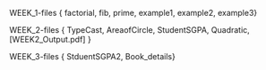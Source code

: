WEEK_1-files { factorial,   fib,   prime,   example1,   example2,   example3}

WEEK_2-files { TypeCast,   AreaofCircle,   StudentSGPA,   Quadratic, [WEEK2_Output.pdf] }

WEEK_3-files { StduentSGPA2, Book_details}
